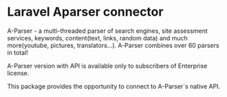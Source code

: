 # Laravel Aparser connector
A-Parser - a multi-threaded parser of search engines, site assessment services, keywords, content(text, links, random data) and much more(youtube, pictures, translators...). A-Parser combines over 60 parsers in total!

A-Parser version with API is available only to subscribers of Enterprise license.

This package provides the opportunity to connect to A-Parser`s native API.
